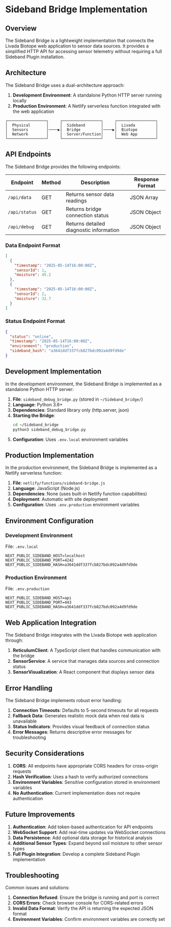 # Sideband Bridge Implementation

## Overview

The Sideband Bridge is a lightweight implementation that connects the Livada Biotope web application to sensor data sources. It provides a simplified HTTP API for accessing sensor telemetry without requiring a full Sideband Plugin installation.

## Architecture

The Sideband Bridge uses a dual-architecture approach:

1. **Development Environment**: A standalone Python HTTP server running locally
2. **Production Environment**: A Netlify serverless function integrated with the web application

```
┌─────────────────┐     ┌─────────────────┐     ┌─────────────────┐
│  Physical       │     │  Sideband       │     │  Livada         │
│  Sensors        │────▶│  Bridge         │────▶│  Biotope        │
│  Network        │     │  Server/Function│     │  Web App        │
└─────────────────┘     └─────────────────┘     └─────────────────┘
```

## API Endpoints

The Sideband Bridge provides the following endpoints:

| Endpoint       | Method | Description                               | Response Format |
|----------------|--------|-------------------------------------------|-----------------|
| `/api/data`    | GET    | Returns sensor data readings              | JSON Array      |
| `/api/status`  | GET    | Returns bridge connection status          | JSON Object     |
| `/api/debug`   | GET    | Returns detailed diagnostic information   | JSON Object     |

### Data Endpoint Format

```json
[
  {
    "timestamp": "2025-05-14T16:00:00Z",
    "sensorId": 1,
    "moisture": 45.2
  },
  {
    "timestamp": "2025-05-14T16:00:00Z",
    "sensorId": 2,
    "moisture": 32.7
  }
]
```

### Status Endpoint Format

```json
{
  "status": "online",
  "timestamp": "2025-05-14T16:00:00Z",
  "environment": "production",
  "sideband_hash": "a3641ddf337fcb827bdc092a4d9fd9de"
}
```

## Development Implementation

In the development environment, the Sideband Bridge is implemented as a standalone Python HTTP server:

1. **File**: `sideband_debug_bridge.py` (stored in `~/Sideband_bridge/`)
2. **Language**: Python 3.6+
3. **Dependencies**: Standard library only (http.server, json)
4. **Starting the Bridge**:
   ```bash
   cd ~/Sideband_bridge
   python3 sideband_debug_bridge.py
   ```
5. **Configuration**: Uses `.env.local` environment variables

## Production Implementation

In the production environment, the Sideband Bridge is implemented as a Netlify serverless function:

1. **File**: `netlify/functions/sideband-bridge.js`
2. **Language**: JavaScript (Node.js)
3. **Dependencies**: None (uses built-in Netlify function capabilities)
4. **Deployment**: Automatic with site deployment
5. **Configuration**: Uses `.env.production` environment variables

## Environment Configuration

### Development Environment

File: `.env.local`
```
NEXT_PUBLIC_SIDEBAND_HOST=localhost
NEXT_PUBLIC_SIDEBAND_PORT=4242
NEXT_PUBLIC_SIDEBAND_HASH=a3641ddf337fcb827bdc092a4d9fd9de
```

### Production Environment

File: `.env.production`
```
NEXT_PUBLIC_SIDEBAND_HOST=api
NEXT_PUBLIC_SIDEBAND_PORT=443
NEXT_PUBLIC_SIDEBAND_HASH=a3641ddf337fcb827bdc092a4d9fd9de
```

## Web Application Integration

The Sideband Bridge integrates with the Livada Biotope web application through:

1. **ReticulumClient**: A TypeScript client that handles communication with the bridge
2. **SensorService**: A service that manages data sources and connection status
3. **SensorVisualization**: A React component that displays sensor data

## Error Handling

The Sideband Bridge implements robust error handling:

1. **Connection Timeouts**: Defaults to 5-second timeouts for all requests
2. **Fallback Data**: Generates realistic mock data when real data is unavailable
3. **Status Indicators**: Provides visual feedback of connection status
4. **Error Messages**: Returns descriptive error messages for troubleshooting

## Security Considerations

1. **CORS**: All endpoints have appropriate CORS headers for cross-origin requests
2. **Hash Verification**: Uses a hash to verify authorized connections
3. **Environment Variables**: Sensitive configuration stored in environment variables
4. **No Authentication**: Current implementation does not require authentication

## Future Improvements

1. **Authentication**: Add token-based authentication for API endpoints
2. **WebSocket Support**: Add real-time updates via WebSocket connections
3. **Data Persistence**: Add optional data storage for historical analysis
4. **Additional Sensor Types**: Expand beyond soil moisture to other sensor types
5. **Full Plugin Integration**: Develop a complete Sideband Plugin implementation

## Troubleshooting

Common issues and solutions:

1. **Connection Refused**: Ensure the bridge is running and port is correct
2. **CORS Errors**: Check browser console for CORS-related errors
3. **Invalid Data Format**: Verify the API is returning the expected JSON format
4. **Environment Variables**: Confirm environment variables are correctly set
